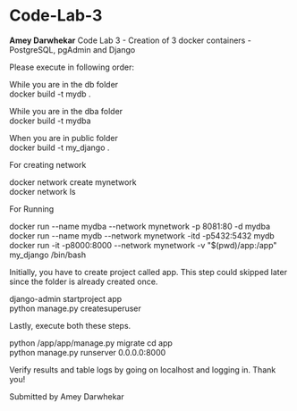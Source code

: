 # Code-Lab-3
**Amey Darwhekar**
Code Lab 3 - Creation of 3 docker containers - PostgreSQL, pgAdmin and Django

Please execute in following order:

While you are in the db folder
<br>docker build -t mydb .

While you are in the dba folder
<br>docker build -t mydba

When you are in public folder
<br>docker build -t my_django .

For creating network

docker network create mynetwork
<br>docker network ls

For Running

docker run --name mydba --network mynetwork -p 8081:80 -d mydba
<br>docker run --name mydb --network mynetwork -itd -p5432:5432 mydb
<br>docker run -it -p8000:8000 --network mynetwork -v "$(pwd)/app:/app" my_django /bin/bash

Initially, you have to create project called app. This step could skipped later since the folder is already created once.

django-admin startproject app
<br>python manage.py createsuperuser

Lastly, execute both these steps.

python /app/app/manage.py migrate
cd app
<br>python manage.py runserver 0.0.0.0:8000

Verify results and table logs by going on localhost and logging in. Thank you!

Submitted by Amey Darwhekar

